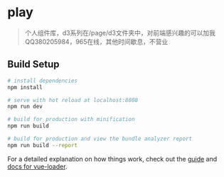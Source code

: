 # play

> 个人组件库，d3系列在/page/d3文件夹中，对前端感兴趣的可以加我QQ380205984，965在线，其他时间歇息，不营业

## Build Setup

``` bash
# install dependencies
npm install

# serve with hot reload at localhost:8080
npm run dev

# build for production with minification
npm run build

# build for production and view the bundle analyzer report
npm run build --report
```

For a detailed explanation on how things work, check out the [guide](http://vuejs-templates.github.io/webpack/) and [docs for vue-loader](http://vuejs.github.io/vue-loader).
